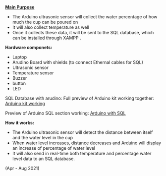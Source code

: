 <ins>**Main Purpose**</ins>
- The Arduino ultrasonic sensor will collect the water percentage of how much the cup can be poured on
- It will also collect temperature as well
- Once it collects these data, it will be sent to the SQL database, which can be installed through XAMPP .

**Hardware componets:**
- Laptop
- Arudino Board with shields (to connect Ethernal cables for SQL)
- Ultrasonic sensor
- Temperature sensor
- Buzzer
- button
- LED

SQL Database with arudino:
Full preview of Arduino kit working together: 
[Arduino kit working](https://youtu.be/qh8WHZqiqec)

Preview of Arduino SQL section working: [Arduino with SQL](https://youtu.be/S-uM4Ofl5RA)



**How it works:**
- The Arduino ultrasonic sensor will detect the distance between itself and the water level in the cup
- When water level increases, distance decreases and Arduino will display an increase of percentage of water level
- It will also send in real-time both temperature and percentage water level data to an SQL database.


(Apr - Aug 2021)






